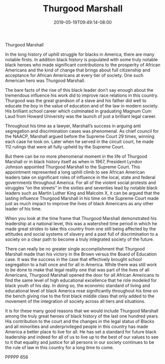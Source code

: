﻿---
title: "Thurgood Marshall"
date: 2019-05-19T09:49:14-08:00
description: "txt Tips for Web Success"
featured_image: "/images/txt.jpg"
tags: ["txt"]
---

Thurgood Marshall

In the long history of uphill struggle for blacks in America, there are many notable firsts.  In addition black history is populated with some truly notable black heroes who made significant contributions to the prosperity of African Americans and the kind of change that brings about full citizenship and acceptance for African Americans at every tier of society.  One such American hero was Thurgood Marshall.

The bare facts of the rise of this black leader don’t say enough about the tremendous influence his work did to improve race relations in this country.  Thurgood was the great grandson of a slave and his father did well to educate the boy in the value of education and of the law in modern society.  His brilliant school career which culminated in graduating Magnum Cum Laud from Howard University was the launch of just a brilliant legal career.  

Throughout his time as a lawyer, Marshall’s success in arguing anti segregation and discrimination cases was phenomenal.  As chief council for the NAACP, Marshall argued before the Supreme Court 29 times, winning each case he took on.  Later when he served in the circuit court, he made 112 rulings that were all fully upheld by the Supreme Court.

But there can be no more phenomenal moment in the life of Thurgood Marshall or in black history itself as when in 1967, President Lyndon Johnson appointed Thurgood Marshall to the Supreme Court.  This appointment represented a long uphill climb to see African American leaders take on significant roles of influence in the local, state and federal governments throughout America.  For all of the violent social protests and struggles “on the streets” in the sixties and seventies lead by notable black leaders such as Martin Luther King and Malcolm X, it can be argued that the lasting influence Thurgood Marshall in his time on the Supreme Court made just as much impact to improve the lives of black Americans as any other leader of his time.

When you look at the time frame that Thurgood Marshall demonstrated his leadership at a national level, this was a watershed time period in which he made great strides to take this country from one still being affected by the attitudes and social systems of slavery and a past full of discrimination to a society on a clear path to become a truly integrated society of the future.  

There can really be no greater single accomplishment that Thurgood Marshall made than his victory in the Brown versus the Board of Education case.  It was the success in the case that effectively brought school segregation to a halt once and for all in America.  While there was still work to be done to make that legal reality one that was part of the lives of all Americans, Thurgood Marshall opened the door for all African Americans to find the same level of high educational excellence that he role modeled for black youth of his day.  In doing so, the economic standard of living and educational level of black America rose significantly throughout his time on the bench giving rise to the first black middle class that only added to the movement of the integration of society across all tiers and situations.  

It is for these many good reasons that we would include Thurgood Marshall among the truly great heroes of black history of the last one hundred years.  His contribution to the court and the changes in the legal status of Blacks and all minorities and underprivileged people in this country has made America a better place to live for all.  He has set a standard for future black leadership and indeed for all of us to live up to the best of our values to see to it that equality and justice for all persons in our society continues to be the rule of law in this country for a long time to come.

PPPPP 656

